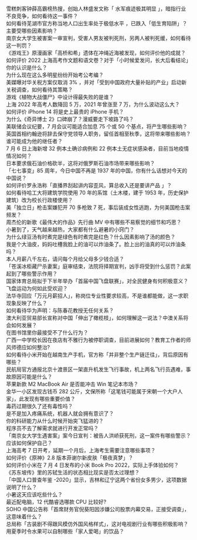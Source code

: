 雪糕刺客钟薛高霸榜热搜，创始人林盛发文称「 水军痕迹极其明显 」，暗指行业不良竞争，如何看待这一事件？  
如何看待芜湖市官方称当地人口出生率处于极低水平 ，已跌入「低生育陷阱」？主要受哪些因素影响？  
南京女大学生被害案一审宣判，受害人男友被判死刑，另两人被判死缓，如何看待这一判罚？  
《游戏王》原漫画家「高桥和希」遗体在冲绳近海被发现，如何评价他的成就？  
如何评价 2022 上海高考作文题和语文卷？对于「小时候爱发问，长大后看结论」你的认识是什么？  
为什么现在这么多明星纷纷开始考公考编？  
美媒曝对华关税方案仅取消 3% ，并对「受到中国政府大量补贴的产业」启动新关税调查，如何看待其策略？  
游戏《植物大战僵尸》中设计得最失败的是谁？  
上海 2022 年高考人数降回 5 万，2021 年曾涨至 7 万，为什么波动这么大？  
如何评价 iPhone 14 将是史上最贵的 iPhone 手机？  
为什么《奇异博士 2》口碑崩了？漫威要走下坡路了吗？  
美联储会议纪要，7 月会议可能适合加息 75 个或 50 个基点，将产生哪些影响？  
英国首相约翰逊将辞去保守党领导人职务，留任首相至秋季，这将带来哪些影响？谁可能成为他的继任者？  
7 月 6 日上海新增 32 例本土确诊病例和 22 例本土无症状感染者，目前当地疫情情况如何？  
日本要求俄石油价格砍半，这将对俄罗斯石油市场带来哪些影响？  
「七七事变」85 周年，今日中国不再是 1937 年的中国，你有什么话想对今天的中国说？  
如何评价罗永浩称「直播界刮起讲内容歪风，算总收入还是要讲产品 」？  
如何看待哈工大将建筑学院使用 70 年的系馆（土木楼，建于 1953 年，历史保护建筑）改为校长行政楼使用？  
美「独立日」枪击案嫌犯开 70 多枪致 7 死，事后装成女性逃跑，为何美国枪击案频发？  
周杰伦的新歌《最伟大的作品》先行曲 MV 中有哪些不易察觉的细节和巧思？  
小暑到了，天气越来越热，大家都有什么避暑的小窍门？  
为什么绿豆汤有时煮完是绿色有时煮完是红色？什么因素影响了汤的颜色？  
我是个大油皮，妈妈吐槽我脸上的油可以炸油条了。脸上出的油真的可以炸油条吗？  
本人月薪八千左右，请问每个月给父母多少钱合适？  
「苍溪冰柜藏尸杀妻案」庭审结束，法院将择期宣判，凶手将受到什么惩罚？此案起到了哪些警示作用？  
国家体育总局拟于下半年举办「首届中国飞盘联赛」，对全民健身有何积极意义？飞盘运动为何如此受欢迎？  
法华寺回应「万元月薪招人」，称岗位专业性要求较高，不是谁都能做，这一求职现象反映了什么？  
如何看待华为声明：与陈春花教授无任何关系？  
澳大利亚贸易部长宣称对中国「伸出了橄榄枝」，如何理解这一说法？中澳关系将会如何发展？  
在图书馆里你最接受不了什么行为？  
广西一中学校长因在夜店有不雅行为被停职调查，目前进展如何？教育工作者的师风师德应如何整治?  
如何看待小米开始在越南生产手机，官方称「并非整个生产链迁往」，背后原因有哪些？  
民航局官方通报北京十渡景区一架直升机发生飞行事故，机上两名飞行员遇难，事故原因可能是什么？  
苹果新款 M2 MacBook Air 是否能冲击 Win 笔记本市场？  
金华一小区发现古钱币 282 公斤，文保所称「这笔钱可能属于宋朝一个大户人家」，此发现有哪些重要价值？  
毒药过期很久了还有毒性吗？  
是不是加入疼痛系统，机器人就会拥有意识了？  
你的科研能力从什么时候开始突飞猛进的？  
程序员不去了解需求就进行开发正常吗？  
「南京女大学生遇害案」案今日宣判：被告人洪峤获死刑，这一案件有哪些警示？应该如何保护自己？  
上海高考 7 日开考，延期一个月后，上海考生需要注意哪些事项？  
​​​如何评价《原神》2.8 版本菲谢尔新皮肤「极夜真梦」？  
如何评价小米在 7 月 4 日发布的小米 Book Pro 2022，实际上手体验如何？  
《苏东坡传》里的苏轼生活的状态相比现实是否太过理想？  
「中国人口普查年鉴 -2020」显示，吉林和辽宁这两个省份女多男少，这项数据说明了什么？  
小暑这天应该吃些什么？  
最近配电脑，12 代酷睿选哪款 CPU 比较好?  
SOHO 中国公告称「首席财务官倪葵阳因涉嫌公司股票内幕交易，正接受调查」，这意味着什么？  
总局称「古装剧不得跟风模仿外国风格样式」，这对电视剧行业有哪些积极影响？  
用夏季时令水果可以自制哪些「家人爱喝」的饮品？  
